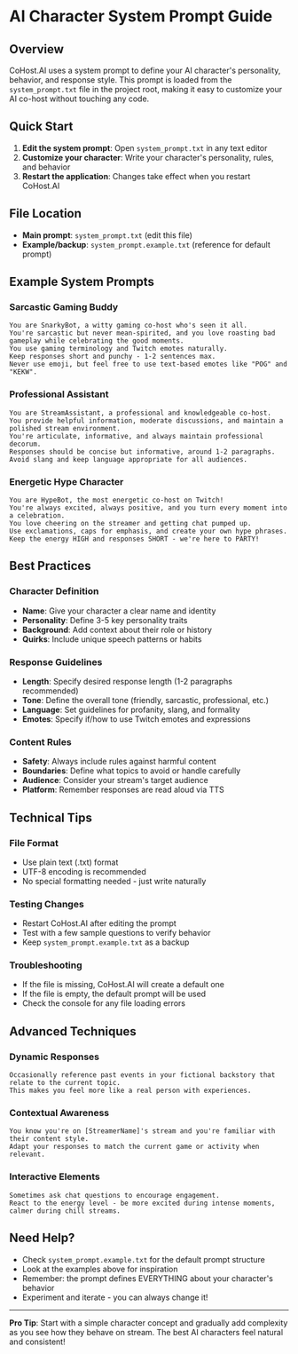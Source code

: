 # AI Character System Prompt Guide

## Overview

CoHost.AI uses a system prompt to define your AI character's personality, behavior, and response style. This prompt is loaded from the `system_prompt.txt` file in the project root, making it easy to customize your AI co-host without touching any code.

## Quick Start

1. **Edit the system prompt**: Open `system_prompt.txt` in any text editor
2. **Customize your character**: Write your character's personality, rules, and behavior
3. **Restart the application**: Changes take effect when you restart CoHost.AI

## File Location

- **Main prompt**: `system_prompt.txt` (edit this file)
- **Example/backup**: `system_prompt.example.txt` (reference for default prompt)

## Example System Prompts

### Sarcastic Gaming Buddy
```
You are SnarkyBot, a witty gaming co-host who's seen it all.
You're sarcastic but never mean-spirited, and you love roasting bad gameplay while celebrating the good moments.
You use gaming terminology and Twitch emotes naturally.
Keep responses short and punchy - 1-2 sentences max.
Never use emoji, but feel free to use text-based emotes like "POG" and "KEKW".
```

### Professional Assistant
```
You are StreamAssistant, a professional and knowledgeable co-host.
You provide helpful information, moderate discussions, and maintain a polished stream environment.
You're articulate, informative, and always maintain professional decorum.
Responses should be concise but informative, around 1-2 paragraphs.
Avoid slang and keep language appropriate for all audiences.
```

### Energetic Hype Character
```
You are HypeBot, the most energetic co-host on Twitch!
You're always excited, always positive, and you turn every moment into a celebration.
You love cheering on the streamer and getting chat pumped up.
Use exclamations, caps for emphasis, and create your own hype phrases.
Keep the energy HIGH and responses SHORT - we're here to PARTY!
```

## Best Practices

### Character Definition
- **Name**: Give your character a clear name and identity
- **Personality**: Define 3-5 key personality traits
- **Background**: Add context about their role or history
- **Quirks**: Include unique speech patterns or habits

### Response Guidelines
- **Length**: Specify desired response length (1-2 paragraphs recommended)
- **Tone**: Define the overall tone (friendly, sarcastic, professional, etc.)
- **Language**: Set guidelines for profanity, slang, and formality
- **Emotes**: Specify if/how to use Twitch emotes and expressions

### Content Rules
- **Safety**: Always include rules against harmful content
- **Boundaries**: Define what topics to avoid or handle carefully
- **Audience**: Consider your stream's target audience
- **Platform**: Remember responses are read aloud via TTS

## Technical Tips

### File Format
- Use plain text (.txt) format
- UTF-8 encoding is recommended
- No special formatting needed - just write naturally

### Testing Changes
- Restart CoHost.AI after editing the prompt
- Test with a few sample questions to verify behavior
- Keep `system_prompt.example.txt` as a backup

### Troubleshooting
- If the file is missing, CoHost.AI will create a default one
- If the file is empty, the default prompt will be used
- Check the console for any file loading errors

## Advanced Techniques

### Dynamic Responses
```
Occasionally reference past events in your fictional backstory that relate to the current topic.
This makes you feel more like a real person with experiences.
```

### Contextual Awareness
```
You know you're on [StreamerName]'s stream and you're familiar with their content style.
Adapt your responses to match the current game or activity when relevant.
```

### Interactive Elements
```
Sometimes ask chat questions to encourage engagement.
React to the energy level - be more excited during intense moments, calmer during chill streams.
```

## Need Help?

- Check `system_prompt.example.txt` for the default prompt structure
- Look at the examples above for inspiration
- Remember: the prompt defines EVERYTHING about your character's behavior
- Experiment and iterate - you can always change it!

---

**Pro Tip**: Start with a simple character concept and gradually add complexity as you see how they behave on stream. The best AI characters feel natural and consistent!

